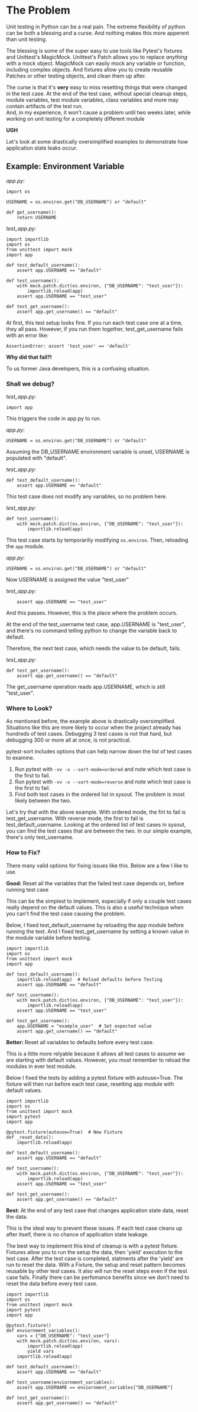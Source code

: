# The Problem

Unit testing in Python can be a real pain.
The extreme flexibility of python can be both a blessing and a curse.
And nothing makes this more apperent than unit testing.

The blessing is some of the super easy to use tools like Pytest's fixtures and Unittest's MagicMock.
Unittest's Patch allows you to replace _anything_ with a mock object.
MagicMock can easily mock any variable or function, including complex objects.
And fixtures allow you to create reusable Patches or other testing objects, and clean them up after.

The curse is that it's **very** easy to miss resetting things that were changed in the test case.
At the end of the test case, without special cleanup steps, module variables, test module variables, class variables and more may contain artifacts of the test run.  
And, in my experience, it won't cause a problem until two weeks later, while working on unit testing for a completely different module

**UGH**

Let's look at some drastically oversimplified examples to demonstrate how application state leaks occur.

## Example: Environment Variable

_app.py:_
```
import os

USERNAME = os.environ.get("DB_USERNAME") or "default"

def get_username():
    return USERNAME
```

_test_app.py:_
```python3
import importlib
import os
from unittest import mock
import app

def test_default_username():
    assert app.USERNAME == "default"

def test_username():
    with mock.patch.dict(os.environ, {"DB_USERNAME": "test_user"}):
        importlib.reload(app)
    assert app.USERNAME == "test_user"

def test_get_username():
    assert app.get_username() == "default"
```

At first, this test setup looks fine.  If you run each test case one at a time, they all pass.
However, if you run them together, test_get_username fails with an error like:

`AssertionError: assert 'test_user' == 'default'`

**Why did that fail?!**

To us former Java developers, this is a confusing situation.  

### Shall we debug?

_test_app.py:_
```python3
import app
```
This triggers the code in app.py to run.

_app.py:_
```python3
USERNAME = os.environ.get("DB_USERNAME") or "default"
```
Assuming the DB_USERNAME environment variable is unset, USERNAME is populated with "default".

_test_app.py:_
```python3
def test_default_username():
    assert app.USERNAME == "default"
```
This test case does not modify any variables, so no problem here.

_test_app.py:_
```python3
def test_username():
    with mock.patch.dict(os.environ, {"DB_USERNAME": "test_user"}):
        importlib.reload(app)
```
This test case starts by temporariliy modifying `os.environ`.  Then, reloading the `app` module.  

_app.py:_
```python3
USERNAME = os.environ.get("DB_USERNAME") or "default"
```
Now USERNAME is assigned the value "test_user"

_test_app.py:_
```python3
    assert app.USERNAME == "test_user"
```
And this passes.  However, this is the place where the problem occurs.

At the end of the test_username test case, app.USERNAME is "test_user", and there's no command telling python to change the variable back to default.

Therefore, the next test case, which needs the value to be default, fails.

_test_app.py:_
```python3
def test_get_username():
    assert app.get_username() == "default"
```
The get_username operation reads app.USERNAME, which is still "test_user".

### Where to Look?

As mentioned before, the example above is drastically oversimplified.
Situations like this are more likely to occur when the project already has hundreds of test cases.
Debugging 3 test cases is not that hard, but debugging 300 or more all at once, is not practical.

pytest-sort includes options that can help narrow down the list of test cases to examine.

1. Run pytest with `-vv -x --sort-mode=ordered` and note which test case is the first to fail.
2. Run pytest with `-vv -x --sort-mode=reverse` and note which test case is the first to fail.
3. Find both test cases in the ordered list in sysout.  The problem is most likely between the two.

Let's try that with the above example.
With ordered mode, the firt to fail is test_get_username.
With reverse mode, the first to fail is test_default_username.
Looking at the ordered list of test cases in sysout, you can find the test cases that are between the two.
In our simple example, there's only test_username.

### How to Fix?

There many valid options for fixing issues like this.  Below are a few I like to use.

**Good:**  Reset all the variables that the failed test case depends on, before running test case

This can be the simplest to implement, especially if only a couple test cases really depend on the default values.
This is also a useful technique when you can't find the test case causing the problem.

Below, I fixed test_default_username by reloading the app module before running the test.
And I fixed test_get_username by setting a known value in the module variable before testing.

```python3
import importlib
import os
from unittest import mock
import app

def test_default_username():
    importlib.reload(app)  # Reload defaults before Testing
    assert app.USERNAME == "default"

def test_username():
    with mock.patch.dict(os.environ, {"DB_USERNAME": "test_user"}):
        importlib.reload(app)
    assert app.USERNAME == "test_user"

def test_get_username():
    app.USERNAME = "example_user"  # Set expected value
    assert app.get_username() == "default"
```

**Better:** Reset all variables to defaults before every test case.

This is a little more relyable because it allows all test cases to assume we are starting with default values.
However, you must remember to reload the modules in ever test module.

Below I fixed the tests by adding a pytest fixture with autouse=True.
The fixture will then run before each test case, resetting app module with default values.

```python3
import importlib
import os
from unittest import mock
import pytest
import app

@pytest.fixture(autouse=True)  # New Fixture
def _reset_data():
    importlib.reload(app)

def test_default_username():
    assert app.USERNAME == "default"

def test_username():
    with mock.patch.dict(os.environ, {"DB_USERNAME": "test_user"}):
        importlib.reload(app)
    assert app.USERNAME == "test_user"

def test_get_username():
    assert app.get_username() == "default"
```

**Best:** At the end of any test case that changes application state data, reset the data.

This is the ideal way to prevent these issues.
If each test case cleans up after itself, there is no chance of application state leakage.

The best way to implement this kind of cleanup is with a pytest fixture.
Fixtures allow you to run the setup the data, then 'yield' execution to the test case.
After the test case is completed, statments after the 'yield' are run to reset the data.
With a Fixture, the setup and reset pattern becomes reusable by other test cases.
It also will run the reset steps even if the test case fails.
Finally there can be perfomance benefits since we don't need to reset the data before every test case.

```python3
import importlib
import os
from unittest import mock
import pytest
import app

@pytest.fixture()
def enviornment_variables():
    vars = {"DB_USERNAME": "test_user"}
    with mock.patch.dict(os.environ, vars):
        importlib.reload(app)
        yield vars
    importlib.reload(app)

def test_default_username():
    assert app.USERNAME == "default"

def test_username(enviornment_variables):
    assert app.USERNAME == enviornment_variables["DB_USERNAME"]

def test_get_username():
    assert app.get_username() == "default"
```